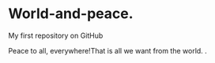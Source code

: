 # World-and-peace.

My  first repository on GitHub

Peace to all, everywhere!That is all we want from the world. 
<i class="fas fa-dove"></i> <i class="fas fa-globe"></i> . 
